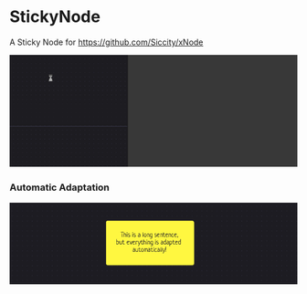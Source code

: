 # StickyNode
A Sticky Node for https://github.com/Siccity/xNode

![alt-text](Media/functionality_gif.gif)

### Automatic Adaptation
![alt text](Media/screenshot_01.png)
